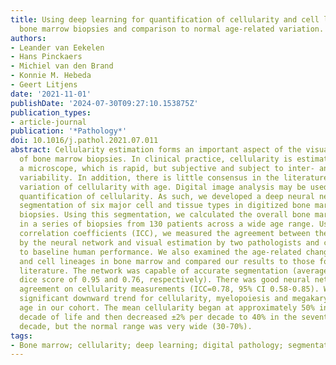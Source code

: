 ```yaml
---
title: Using deep learning for quantification of cellularity and cell lineages in
  bone marrow biopsies and comparison to normal age-related variation.
authors:
- Leander van Eekelen
- Hans Pinckaers
- Michiel van den Brand
- Konnie M. Hebeda
- Geert Litjens
date: '2021-11-01'
publishDate: '2024-07-30T09:27:10.153875Z'
publication_types:
- article-journal
publication: '*Pathology*'
doi: 10.1016/j.pathol.2021.07.011
abstract: Cellularity estimation forms an important aspect of the visual examination
  of bone marrow biopsies. In clinical practice, cellularity is estimated by eye under
  a microscope, which is rapid, but subjective and subject to inter- and intraobserver
  variability. In addition, there is little consensus in the literature on the normal
  variation of cellularity with age. Digital image analysis may be used for more objective
  quantification of cellularity. As such, we developed a deep neural network for the
  segmentation of six major cell and tissue types in digitized bone marrow trephine
  biopsies. Using this segmentation, we calculated the overall bone marrow cellularity
  in a series of biopsies from 130 patients across a wide age range. Using intraclass
  correlation coefficients (ICC), we measured the agreement between the quantification
  by the neural network and visual estimation by two pathologists and compared it
  to baseline human performance. We also examined the age-related changes of cellularity
  and cell lineages in bone marrow and compared our results to those found in the
  literature. The network was capable of accurate segmentation (average accuracy and
  dice score of 0.95 and 0.76, respectively). There was good neural network-pathologist
  agreement on cellularity measurements (ICC=0.78, 95% CI 0.58-0.85). We found a statistically
  significant downward trend for cellularity, myelopoiesis and megakaryocytes with
  age in our cohort. The mean cellularity began at approximately 50% in the third
  decade of life and then decreased ±2% per decade to 40% in the seventh and eighth
  decade, but the normal range was very wide (30-70%).
tags:
- Bone marrow; cellularity; deep learning; digital pathology; segmentation
---
```

